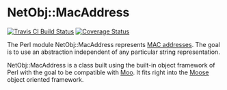 # NetObj::MacAddress

[![Travis CI Build Status](https://travis-ci.org/elmar/NetObj-MacAddress.svg)](https://travis-ci.org/elmar/NetObj-MacAddress)
[![Coverage Status](https://coveralls.io/repos/elmar/NetObj-MacAddress/badge.svg)](https://coveralls.io/r/elmar/NetObj-MacAddress)

The Perl module NetObj::MacAddress represents [MAC
addresses](https://en.wikipedia.org/wiki/MAC_address).  The goal is to use an
abstraction independent of any particular string representation.

NetObj::MacAddress is a class built using the built-in object framework of Perl
with the goal to be compatible with [Moo](https://metacpan.org/pod/Moo).  It
fits right into the [Moose](https://metacpan.org/pod/Moose) object oriented
framework.

